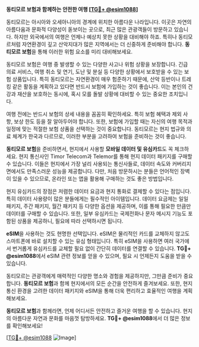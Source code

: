 **동티모르 보험과 함께하는 안전한 여행 [[TG💪+ @esim1088](https://t.me/s/esim1088)]**

동티모르는 아시아와 오세아니아의 경계에 위치한 아름다운 나라입니다. 이곳은 자연의 아름다움과 문화적 다양성이 돋보이는 곳으로, 최근 많은 관광객들이 방문하고 있습니다. 하지만 외국에서의 여행은 언제나 예상치 못한 상황을 대비해야 하죠. 특히나 동티모르처럼 자연환경이 깊고 산악지대가 많은 지역에서는 더 신중하게 준비해야 합니다. **동티모르 보험**을 통해 이러한 위험 요소를 미리 대비해보세요.

동티모르 보험은 여행 중 발생할 수 있는 다양한 사고나 위험 상황을 보장합니다. 긴급 의료 서비스, 여행 취소 및 연기, 도난 및 분실 등 다양한 상황에서 보호받을 수 있는 보험 상품입니다. 특히 동티모르는 자연환경이 매우 험준하기 때문에, 산악 등반이나 트레킹 같은 활동을 계획하고 있다면 반드시 보험에 가입하는 것이 좋습니다. 이는 본인의 건강과 재산을 보호하는 동시에, 혹시 모를 돌발 상황에 대비할 수 있는 중요한 조치입니다.

여행 전에는 반드시 보험의 상세 내용을 꼼꼼히 확인하세요. 특히 보험 혜택과 제외 사항, 보상 한도 등을 잘 알아두어야 합니다. 또한, 보험에 가입할 때는 자신의 여행 목적과 일정에 맞는 적절한 보험 상품을 선택하는 것이 중요합니다. 동티모르는 현지 법규와 의료 체계가 한국과 다르므로, 이러한 부분을 고려하여 보험을 준비하는 것이 좋습니다.

**동티모르 보험**을 준비하면서, 현지에서 사용할 **모바일 데이터 및 유심카드**도 꼭 체크하세요. 현지 통신사인 Timor Telecom과 Telemor를 통해 현지 데이터 패키지를 구매할 수 있습니다. 이들은 현지에서 가장 널리 사용되는 통신사들로, 데이터 속도와 커버리지 면에서도 만족스러운 성능을 제공합니다. 다만, 처음 방문하시는 분들은 언어적인 장벽이 있을 수 있으므로, 온라인 또는 앱을 활용해 구매하는 것도 좋은 방법입니다.

현지 유심카드의 장점은 저렴한 데이터 요금과 현지 통화로 결제할 수 있다는 점입니다. 특히 데이터 사용량이 많은 분들에게는 필수적인 아이템입니다. 데이터 요금제는 일일 패키지, 주간 패키지, 월간 패키지 등 다양한 옵션을 제공하며, 이를 통해 필요한 만큼만 데이터를 구매할 수 있습니다. 또한, 일부 유심카드는 국제전화나 문자 메시지 기능도 포함된 상품을 제공하니, 필요에 따라 선택하시면 됩니다.

**eSIM**을 사용하는 것도 현명한 선택입니다. eSIM은 물리적인 카드를 교체하지 않고도 스마트폰에 바로 설치할 수 있는 유심 형태입니다. 특히 eSIM을 사용하면 여러 국가에서 번거롭게 유심카드를 교체할 필요 없이 간단히 데이터를 연결할 수 있습니다. **TG💪+ @esim1088**에서 eSIM 관련 정보를 얻을 수 있으며, 필요 시 언제든지 도움을 받을 수 있습니다.

동티모르는 관광객에게 매력적인 다양한 명소와 경험을 제공하지만, 그만큼 준비가 중요합니다. **동티모르 보험**과 함께 현지에서의 모든 순간을 안전하게 즐겨보세요. 또한, 현지 통신 환경을 고려한 데이터 패키지와 eSIM을 통해 더욱 편리하고 효율적인 여행을 계획해보세요.

**동티모르 보험**과 함께라면, 언제 어디서든 안전하고 즐거운 여행을 할 수 있습니다. 현지의 아름다운 자연과 문화를 마음껏 탐방하세요. **TG💪+ @esim1088**에서 더 많은 정보를 확인해보세요!

[[TG💪+ @esim1088](https://t.me/s/esim1088) ![Image](https://i.postimg.cc/Y0z9fWf4/image.png)]